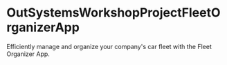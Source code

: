 # OutSystemsWorkshopProjectFleetOrganizerApp
Efficiently manage and organize your company's car fleet with the Fleet Organizer App.
